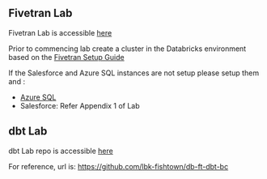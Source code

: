 ## Fivetran Lab


Fivetran Lab is accessible [here](https://docs.google.com/document/d/147DRlAjP0mP9-mF-N_cUyH_tJOuCiI9v_HTvEGznxr0/edit?usp=sharing)

Prior to commencing lab create a cluster in the Databricks environment based on the [Fivetran Setup Guide](https://fivetran.com/docs/destinations/databricks#setupguide)

If the Salesforce and Azure SQL instances are not setup please setup them and :
* [Azure SQL](https://fivetran.com/docs/databases/sql-server/azure-setup-guide)
* Salesforce: Refer Appendix 1 of Lab

## dbt Lab

dbt Lab repo is accessible [here](https://github.com/lbk-fishtown/db-ft-dbt-bc)

For reference, url is: https://github.com/lbk-fishtown/db-ft-dbt-bc
